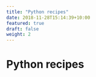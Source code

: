 ```yaml
---
title: "Python recipes"
date: 2018-11-28T15:14:39+10:00
featured: true
draft: false
weight: 2
---
```


# Python recipes
